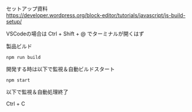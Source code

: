 セットアップ資料  
https://developer.wordpress.org/block-editor/tutorials/javascript/js-build-setup/

VSCodeの場合は Ctrl + Shift + @ でターミナルが開くはず

製品ビルド

```
npm run build
```
開発する時は以下で監視＆自動ビルドスタート

```
npm start
```

以下で監視＆自動処理終了

Ctrl + C

